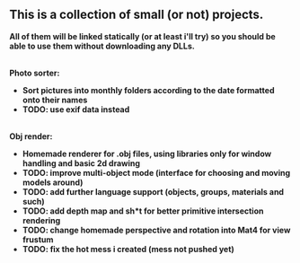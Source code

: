 ## This is a collection of small (or not) projects.
<b>All of them will be linked statically (or at least i'll try) so you should be able to use them without downloading any DLLs.

\
Photo sorter:
- Sort pictures into monthly folders according to the date formatted onto their names
- TODO: use exif data instead

\
Obj render:
- Homemade renderer for .obj files, using libraries only for window handling and basic 2d drawing
- TODO: improve multi-object mode       (interface for choosing and moving models around)
- TODO: add further language support    (objects, groups, materials and such)
- TODO: add depth map and sh*t for better primitive intersection rendering
- TODO: change homemade perspective and rotation into Mat4 for view frustum
- TODO: **fix the hot mess i created (mess not pushed yet)**
